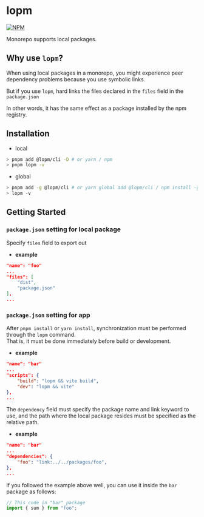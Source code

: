 # lopm

[![NPM](https://img.shields.io/npm/v/@lopm/cli)](https://www.npmjs.com/package/@lopm/cli)

Monorepo supports local packages.

## Why use `lopm`?

When using local packages in a monorepo, you might experience peer dependency problems because you use symbolic links.

But if you use `lopm`, hard links the files declared in the `files` field in the `package.json`

In other words, it has the same effect as a package installed by the npm registry.

## Installation

- local

```sh
> pnpm add @lopm/cli -D # or yarn / npm
> pnpm lopm -v
```

- global

```sh
> pnpm add -g @lopm/cli # or yarn global add @lopm/cli / npm install -g @lopm/cli
> lopm -v
```

## Getting Started

### `package.json` setting for local package

Specify `files` field to export out

- **example**

```json
"name": "foo"
...
"files": [
    "dist",
    "package.json"
],
...
```

### `package.json` setting for app

After `pnpm install` or `yarn install`, synchronization must be performed through the `lopm` command.  
That is, it must be done immediately before build or development.

- **example**

```json
"name": "bar"
...
"scripts": {
    "build": "lopm && vite build",
    "dev": "lopm && vite"
},
...
```

The `dependency` field must specify the package name and link keyword to use, and the path where the local package resides must be specified as the relative path.

- **example**

```json
"name": "bar"
...
"dependencies": {
    "foo": "link:../../packages/foo",
},
...
```

If you followed the example above well, you can use it inside the `bar` package as follows:

```js
// This code in "bar" package
import { sum } from "foo";
```
